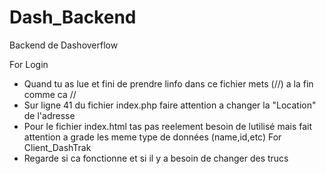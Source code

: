 # Dash_Backend
Backend de Dashoverflow

For Login
- Quand tu as lue et fini de prendre linfo dans ce fichier mets (//) a la fin comme ca //
- Sur ligne 41 du fichier index.php faire attention a changer la "Location" de l'adresse
- Pour le fichier index.html tas pas reelement besoin de lutilisé mais fait attention a grade les meme type de données (name,id,etc)
For Client_DashTrak
- Regarde si ca fonctionne et si il y a besoin de changer des trucs
